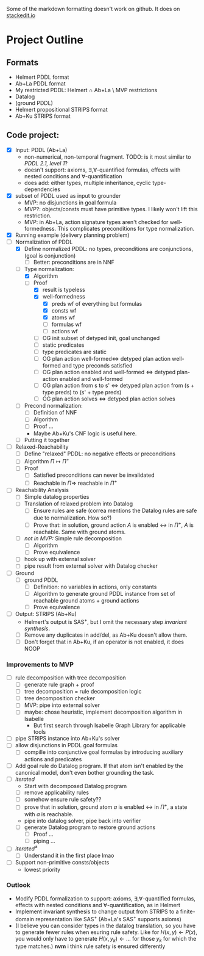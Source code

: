 Some of the markdown formatting doesn't work on github. It does on [stackedit.io](stackedit.io/app)
# Project Outline
## Formats
- Helmert PDDL format
- Ab+La PDDL format
- My restricted PDDL: Helmert ∩ Ab+La \ MVP restrictions
- Datalog
- (ground PDDL)
- Helmert propositional STRIPS format
- Ab+Ku STRIPS format

## Code project:
- [x] Input: PDDL (Ab+La)
	- non-numerical, non-temporal fragment. TODO: is it most similar to *PDDL 2.1, level 1*?
	- doesn't support: axioms, $\exists,\forall$-quantified formulas, effects with nested conditions and $\forall$-quantification
	- does add: either types, multiple inheritance, cyclic type-dependencies
- [x] subset of PDDL used as input to grounder
	- MVP: no disjunctions in goal formula
	- MVP?: objects/consts must have primitive types. I likely won't lift this restriction.
	- MVP: in Ab+La, action signature types aren't checked for  well-formedness. This complicates preconditions for type normalization.
- [x] Running example (delivery planning problem)
- [ ] Normalization of PDDL
	- [x] Define normalized PDDL: no types, preconditions are conjunctions, (goal is conjunction)
		- [ ] Better: preconditions are in NNF
	- [ ] Type normalization:
		- [x] Algorithm
		- [ ] Proof
			- [x] result is typeless
			- [x] well-formedness
				- [x] preds wf of everything but formulas
				- [x] consts wf
				- [x] atoms wf
				- [ ] formulas wf
				- [ ] actions wf
			- [ ] OG init subset of detyped init, goal unchanged
			- [ ] static predicates
			- [ ] type predicates are static
			- [ ] OG plan action well-formed$\Longleftrightarrow$ detyped plan action well-formed and type preconds satisfied
			- [ ] OG plan action enabled and well-formed $\Longleftrightarrow$ detyped plan-action enabled and well-formed
			- [ ] OG plan action from s to s' $\Longleftrightarrow$ detyped plan action from (s + type preds) to (s' + type preds)
			- [ ] OG plan action solves $\Longleftrightarrow$ detyped plan action solves
	- [ ] Precond normalization:
		- [ ] Definition of NNF
		- [ ] Algorithm
		- [ ] Proof ...
		- Maybe Ab+Ku's CNF logic is useful here.
	- [ ] Putting it together
- [ ] Relaxed-Reachability
	- [ ] Define "relaxed" PDDL: no negative effects or preconditions
	- [ ] Algorithm $\Pi \mapsto \Pi^+$
	- [ ] Proof
		- [ ] Satisfied preconditions can never be invalidated
		- [ ] Reachable in $\Pi \Longrightarrow$ reachable in $\Pi^+$
- [ ] Reachability Analysis
	- [ ] Simple datalog properties
	- [ ] Translation of relaxed problem into Datalog
		- [ ] Ensure rules are safe (correa mentions the Datalog rules are safe due to normalization. How so?)
		- [ ] Prove that: in solution, ground action $A$ is enabled $\longleftrightarrow$ in $\Pi^+$, $A$ is reachable. Same with ground atoms.
	- [ ] *not in MVP:* Simple rule decomposition
		- [ ] Algorithm
		- [ ] Prove equivalence
	- [ ] hook up with external solver
	- [ ] pipe result from external solver with Datalog checker
- [ ] Ground
	- [ ] ground PDDL
		- [ ] Definition: no variables in actions, only constants
		- [ ] Algorithm to generate ground PDDL instance from set of reachable ground atoms + ground actions
		- [ ] Prove equivalence
- [ ] Output: STRIPS (Ab+Ku)
	- Helmert's output is SAS<sup>+</sup>, but I omit the necessary step *invariant synthesis*.
	- [ ] Remove any duplicates in add/del, as Ab+Ku doesn't allow them.
	- [ ] Don't forget that in Ab+Ku, if an operator is not enabled, it does NOOP

### Improvements to MVP

- [ ] rule decomposition with tree decomposition
	- [ ] generate rule graph + proof
	- [ ] tree decomposition = rule decomposition logic
	- [ ] tree decomposition checker
	- [ ] MVP: pipe into external solver
	- [ ] maybe: chose heuristic, implement decomposition algorithm in Isabelle
		- But first search through Isabelle Graph Library for applicable tools
- [ ] pipe STRIPS instance into Ab+Ku's solver
- [ ] allow disjunctions in PDDL goal formulas
	- [ ] compille into conjunctive goal formulas by introducing auxiliary actions and predicates
- [ ] Add goal rule do Datalog program. If that atom isn't enabled by the canonical model, don't even bother grounding the task.
- [ ] *iterated*
	- Start with decomposed Datalog program
	- [ ] remove applicability rules
	- [ ] somehow ensure rule safety??
	- [ ] prove that in solution, ground atom $a$ is enabled $\longleftrightarrow$ in $\Pi^+$, a state with $a$ is reachable.
	- pipe into datalog solver, pipe back into verifier
	- [ ] generate Datalog program to restore ground actions
		- [ ] Proof ...
		- [ ] piping ...
- [ ] *iterated*<sup>≠</sup>
	- [ ] Understand it in the first place lmao
- [ ] Support non-primitive consts/objects
	- lowest priority

### Outlook
- Modify PDDL formalization to support: axioms, $\exists,\forall$-quantified formulas, effects with nested conditions and  ∀-quantification, as in Helmert
- Implement invariant synthesis to change output from STRIPS to a finite-domain representation like SAS<sup>+</sup> (Ab+La's SAS<sup>+</sup> supports axioms)
- (I believe you can consider types in the datalog translation, so you have to generate fewer rules when esuring rule safety. Like for $H(x, y)\leftarrow P(x)$, you would only have to generate $H(x, y_k)\leftarrow\dots$ for those $y_k$ for which the type matches.)
**nvm** i think rule safety is ensured differently
